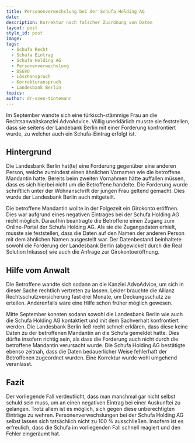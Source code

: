 ```yaml
---
title: Personenverwechslung bei der Schufa Holding AG
date:
description: Korrektur nach falscher Zuordnung von Daten
layout: post
style_id: post
image:
tags:
  - Schufa Recht
  - Schufa Eintrag
  - Schufa Holding AG
  - Personenverwechslung
  - DSGVO
  - Löschanspruch
  - Korrekturanspruch
  - Landesbank Berlin
topics:
author: dr-sven-tintemann
---
```


Im September wandte sich eine türkisch-stämmige Frau an die Rechtsanwaltskanzlei AdvoAdvice. Völlig unerklärlich musste sie feststellen, dass sie seitens der Landebank Berlin mit einer Forderung konfrontiert wurde, zu welcher auch ein Schufa-Eintrag erfolgt ist.

## Hintergrund

Die Landesbank Berlin hat(te) eine Forderung gegenüber eine anderen Person, welche zumindest einen ähnlichen Vornamen wie die betroffene Mandantin hatte. Bereits beim zweiten Vornahmen hätte auffallen müssen, dass es sich hierbei nicht um die Betroffene handelte. Die Forderung wurde schriftlich unter der Wohnanschrift der jungen Frau geltend gemacht. Dies wurde der Landesbank Berlin auch mitgeteilt.

Die betroffene Mandantin wollte in der Folgezeit ein Girokonto eröffnen. Dies war aufgrund eines negativen Eintrages bei der Schufa Holding AG nicht möglich. Daraufhin beantragte die Betroffene einen Zugang zum Online-Portal der Schufa Holding AG. Als sie die Zugangsdaten erhielt, musste sie feststellen, dass die Daten auf den Namen der anderen Person mit dem ähnlichen Namen ausgestellt war. Der Datenbestand beinhaltete sowohl die Forderung der Landesbank Berlin (abgewickelt durch die Real Solution Inkasso) wie auch die Anfrage zur Girokontoeröffnung.

## Hilfe vom Anwalt

Die Betroffene wandte sich sodann an die Kanzlei AdvoAdvice, um sich in dieser Sache rechtlich vertreten zu lassen. Leider brauchte die Allianz Rechtsschutzversicherung fast drei Monate, um Deckungsschutz zu erteilen. Anderenfalls wäre eine Hilfe schon früher möglich gewesen.

Mitte September konnten sodann sowohl die Landesbank Berlin wie auch die Schufa Holding AG kontaktiert und mit dem Sachverhalt konfrontiert werden. Die Landesbank Berlin lie&szlig; recht schnell erklären, dass diese keine Daten zu der betroffenen Mandantin an die Schufa gemeldet hatte. Dies dürfte insofern richtig sein, als dass die Forderung auch nicht durch die betroffene Mandantin verursacht wurde. Die Schufa Holding AG bestätigte ebenso zeitnah, dass die Daten bedauerlicher Weise fehlerhaft der Betroffenen zugeordnet wurden. Eine Korrektur wurde wohl umgehend veranlasst.

## Fazit

Der vorliegende Fall verdeutlicht, dass man manchmal gar nicht selbst schuld sein muss, um an einen negativen Eintrag bei einer Auskunftei zu gelangen. Trotz allem ist es möglich, sich gegen diese unberechtigten Einträge zu wehren. Personenverwechslungen bei der Schufa Holding AG selbst lassen sich tatsächlich nicht zu 100 % ausschlie&szlig;en. Insofern ist es erfreulich, dass die Schufa im vorliegenden Fall schnell reagiert und den Fehler eingeräumt hat.